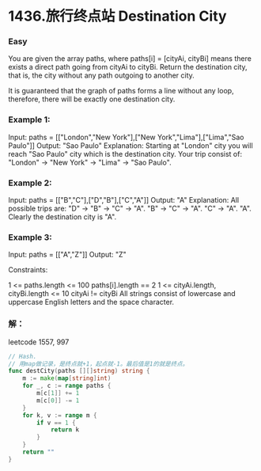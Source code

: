 # 1436.旅行终点站 Destination City

### Easy

You are given the array paths, where paths[i] = [cityAi, cityBi] means there exists a direct path going from cityAi to cityBi. Return the destination city, that is, the city without any path outgoing to another city.

It is guaranteed that the graph of paths forms a line without any loop, therefore, there will be exactly one destination city.

### Example 1:

Input: paths = [["London","New York"],["New York","Lima"],["Lima","Sao Paulo"]]
Output: "Sao Paulo" 
Explanation: Starting at "London" city you will reach "Sao Paulo" city which is the destination city. Your trip consist of: "London" -> "New York" -> "Lima" -> "Sao Paulo".

### Example 2:

Input: paths = [["B","C"],["D","B"],["C","A"]]
Output: "A"
Explanation: All possible trips are: 
"D" -> "B" -> "C" -> "A". 
"B" -> "C" -> "A". 
"C" -> "A". 
"A". 
Clearly the destination city is "A".

### Example 3:

Input: paths = [["A","Z"]]
Output: "Z"

Constraints:

1 <= paths.length <= 100
paths[i].length == 2
1 <= cityAi.length, cityBi.length <= 10
cityAi != cityBi
All strings consist of lowercase and uppercase English letters and the space character.

### 解：

leetcode 1557, 997

```go
// Hash.
// 用map做记录，是终点就+1，起点就-1。最后值是1的就是终点。
func destCity(paths [][]string) string {
	m := make(map[string]int)
	for _, c := range paths {
		m[c[1]] += 1
		m[c[0]] -= 1
	}
	for k, v := range m {
		if v == 1 {
			return k
		}
	}
	return ""
}
```